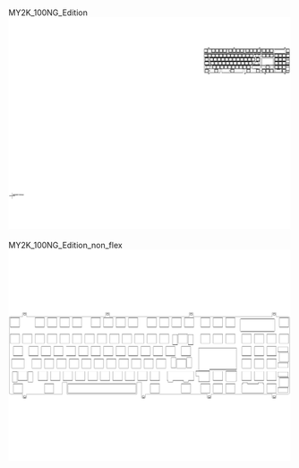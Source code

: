 <br/>MY2K_100NG_Edition<br/>![image](./MY2K_100NG_Edition.png)<br/>
<br/>MY2K_100NG_Edition_non_flex<br/>![image](./MY2K_100NG_Edition_non_flex.png)<br/>

